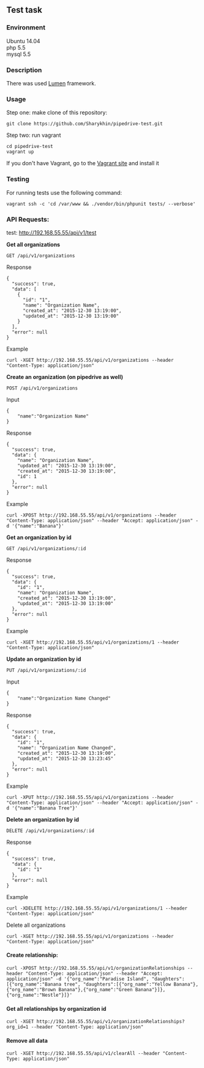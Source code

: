 ## Test task

### Environment
Ubuntu 14.04  
php 5.5  
mysql 5.5  

### Description
There was used [Lumen](https://lumen.laravel.com) framework.

### Usage
Step one: make clone of this repository:
```
git clone https://github.com/Sharykhin/pipedrive-test.git
```
Step two: run vagrant
```
cd pipedrive-test
vagrant up
```

If you don't have Vagrant, go to the [Vagrant site](https://www.vagrantup.com/) and install it

### Testing

For running tests use the following command:
```
vagrant ssh -c 'cd /var/www && ./vendor/bin/phpunit tests/ --verbose'
```

### API Requests:  

test: http://192.168.55.55/api/v1/test

**Get all organizations**
```
GET /api/v1/organizations
```
Response
```
{
  "success": true,
  "data": [
    {
      "id": "1",
      "name": "Organization Name",
      "created_at": "2015-12-30 13:19:00",
      "updated_at": "2015-12-30 13:19:00"
    }
  ],
  "error": null
}
```
Example
```
curl -XGET http://192.168.55.55/api/v1/organizations --header "Content-Type: application/json"
```
**Create an organization (on pipedrive as well)**
```
POST /api/v1/organizations
```
Input
```
{
    "name":"Organization Name"        
}
```

Response
```
{
  "success": true,
  "data": {
    "name": "Organization Name",
    "updated_at": "2015-12-30 13:19:00",
    "created_at": "2015-12-30 13:19:00",
    "id": 1
  },
  "error": null
}
```

Example
```
curl -XPOST http://192.168.55.55/api/v1/organizations --header "Content-Type: application/json" --header "Accept: application/json" -d '{"name":"Banana"}'
```

**Get an organization by id**
```
GET /api/v1/organizations/:id
```

Response
```
{
  "success": true,
  "data": {
    "id": "1",
    "name": "Organization Name",
    "created_at": "2015-12-30 13:19:00",
    "updated_at": "2015-12-30 13:19:00"
  },
  "error": null
}
```

Example
```
curl -XGET http://192.168.55.55/api/v1/organizations/1 --header "Content-Type: application/json"
```

**Update an organization by id**
```
PUT /api/v1/organizations/:id
```

Input
```
{
    "name":"Organization Name Changed"        
}
```

Response
```
{
  "success": true,
  "data": {
    "id": "1",
    "name": "Organization Name Changed",
    "created_at": "2015-12-30 13:19:00",
    "updated_at": "2015-12-30 13:23:45"
  },
  "error": null
}
```

Example
```
curl -XPUT http://192.168.55.55/api/v1/organizations --header "Content-Type: application/json" --header "Accept: application/json" -d '{"name":"Banana Tree"}'
```

**Delete an organization by id**
```
DELETE /api/v1/organizations/:id
```

Response
```
{
  "success": true,
  "data": {
    "id": "1"
  },
  "error": null
}
```

Example
```
curl -XDELETE http://192.168.55.55/api/v1/organizations/1 --header "Content-Type: application/json"
```

Delete all organizations
```
curl -XGET http://192.168.55.55/api/v1/organizations --header "Content-Type: application/json"
```

#### Create relationship:
```
curl -XPOST http://192.168.55.55/api/v1/organizationRelationships --header "Content-Type: application/json" --header "Accept: application/json" -d '{"org_name":"Paradise Island", "daughters":[{"org_name":"Banana tree", "daughters":[{"org_name":"Yellow Banana"},{"org_name":"Brown Banana"},{"org_name":"Green Banana"}]},{"org_name":"Nestle"}]}'
```

#### Get all relationships by organization id
```
curl -XGET http://192.168.55.55/api/v1/organizationRelationships?org_id=1 --header "Content-Type: application/json"
```
#### Remove all data
```
curl -XGET http://192.168.55.55/api/v1/clearAll --header "Content-Type: application/json"
```
